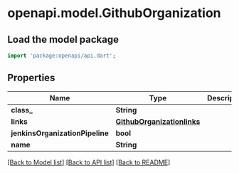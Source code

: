 # openapi.model.GithubOrganization

## Load the model package
```dart
import 'package:openapi/api.dart';
```

## Properties
Name | Type | Description | Notes
------------ | ------------- | ------------- | -------------
**class_** | **String** |  | [optional] 
**links** | [**GithubOrganizationlinks**](GithubOrganizationlinks.md) |  | [optional] 
**jenkinsOrganizationPipeline** | **bool** |  | [optional] 
**name** | **String** |  | [optional] 

[[Back to Model list]](../README.md#documentation-for-models) [[Back to API list]](../README.md#documentation-for-api-endpoints) [[Back to README]](../README.md)


